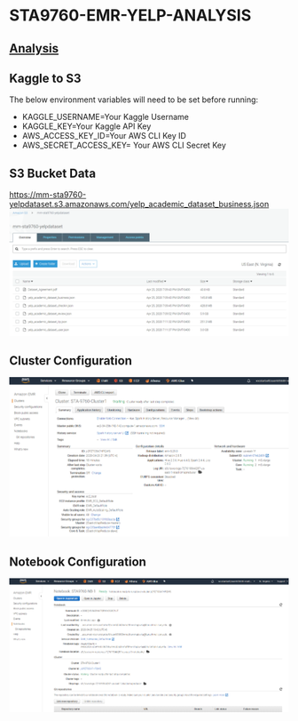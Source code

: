 # STA9760-EMR-YELP-ANALYSIS

## [Analysis](analysis.ipynb)

## Kaggle to S3

The below environment variables will need to be set before running:
* KAGGLE_USERNAME=Your Kaggle Username
* KAGGLE_KEY=Your Kaggle API Key
* AWS_ACCESS_KEY_ID=Your AWS CLI Key ID
* AWS_SECRET_ACCESS_KEY= Your AWS CLI Secret Key

## S3 Bucket Data
https://mm-sta9760-yelpdataset.s3.amazonaws.com/yelp_academic_dataset_business.json
![bucket](/assets/s3.png)


## Cluster Configuration
![cluster](/assets/cluster.PNG)

## Notebook Configuration
![notebook](/assets/notebook.PNG)
